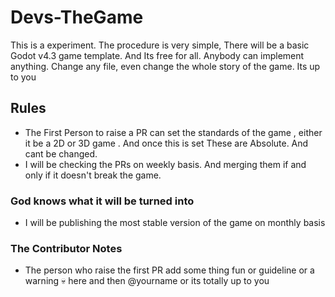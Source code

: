 # Devs-TheGame
This is a experiment. The procedure is very simple, There will be a basic Godot v4.3 game template. And Its free for all. Anybody can implement anything. Change any file, even change the whole story of the game. Its up to you 

## Rules
- The First Person to raise a PR can set the standards of the game , either it be a 2D or 3D game . And once this is set These are Absolute. And cant be changed.
- I will be checking the PRs on weekly basis. And merging them if and only if it doesn't break the game.

### God knows what it will be turned into
- I will be publishing the most stable version of the game on monthly basis

### The Contributor Notes
- The person who raise the first PR add some thing fun or guideline or a warning 💀 here and then @yourname or its totally up to you
